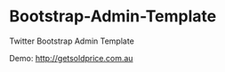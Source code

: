 Bootstrap-Admin-Template
========================

Twitter Bootstrap Admin Template

Demo: 
http://getsoldprice.com.au
